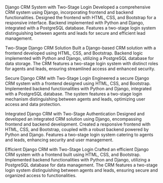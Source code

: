Django CRM System with Two-Stage Login
Developed a comprehensive CRM system using Django, incorporating frontend and backend functionalities. Designed the frontend with HTML, CSS, and Bootstrap for a responsive interface. Backend implemented with Python and Django, integrated with a PostgreSQL database. Features a two-stage login system distinguishing between agents and leads for secure and efficient lead management.

Two-Stage Django CRM Solution
Built a Django-based CRM solution with a frontend developed using HTML, CSS, and Bootstrap. Backend logic implemented with Python and Django, utilizing a PostgreSQL database for data storage. The CRM features a two-stage login system with distinct roles for agents and leads, ensuring streamlined access and enhanced security.

Secure Django CRM with Two-Stage Login
Engineered a secure Django CRM system with a frontend designed using HTML, CSS, and Bootstrap. Implemented backend functionalities with Python and Django, integrated with a PostgreSQL database. The system features a two-stage login mechanism distinguishing between agents and leads, optimizing user access and data protection.

Integrated Django CRM with Two-Stage Authentication
Designed and developed an integrated CRM solution using Django, encompassing frontend and backend development. Created a responsive frontend with HTML, CSS, and Bootstrap, coupled with a robust backend powered by Python and Django. Features a two-stage login system catering to agents and leads, enhancing security and user management.

Efficient Django CRM with Two-Stage Login
Crafted an efficient Django CRM system with a frontend built using HTML, CSS, and Bootstrap. Implemented backend functionalities with Python and Django, utilizing a PostgreSQL database for data management. The CRM features a two-stage login system distinguishing between agents and leads, ensuring secure and organized access to functionalities.
